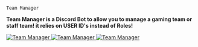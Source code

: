 `Team Manager`

**Team Manager is a Discord Bot to allow you to manage a gaming team or staff team!
it relies on USER ID's instead of Roles!**

<a href="https://discordbots.org/bot/598431937035763713" >
  <img src="https://discordbots.org/api/widget/status/598431937035763713.svg" alt="Team Manager" />
</a>

<a href="https://discordbots.org/bot/598431937035763713" >
  <img src="https://discordbots.org/api/widget/owner/598431937035763713.svg" alt="Team Manager" />
</a>

<a href="https://discordbots.org/bot/598431937035763713" >
  <img src="https://discordbots.org/api/widget/lib/598431937035763713.svg" alt="Team Manager" />
</a>
